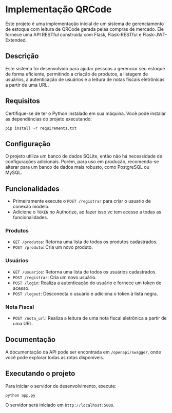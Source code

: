 # Implementação QRCode

Este projeto é uma implementação inicial de um sistema de gerenciamento de estoque com leitura de QRCode gerada pelas compras de mercado. Ele fornece uma API RESTful construída com Flask, Flask-RESTful e Flask-JWT-Extended.

## Descrição

Este sistema foi desenvolvido para ajudar pessoas a gerenciar seu estoque de forma eficiente, permitindo a criação de produtos, a listagem de usuários, a autenticação de usuários e a leitura de notas fiscais eletrônicas a partir de uma URL.


## Requisitos

Certifique-se de ter o Python instalado em sua máquina. Você pode instalar as dependências do projeto executando:

`pip install -r requirements.txt`

## Configuração

O projeto utiliza um banco de dados SQLite, então não há necessidade de configurações adicionais. Porém, para uso em produção, recomenda-se alterar para um banco de dados mais robusto, como PostgreSQL ou MySQL.

## Funcionalidades

 - Primeiramente execute o `POST /registrar` para criar o usuario de conexão modelo.
 - Adicione o `TOKEN` no Authorize, ao fazer isso vc tem acesso a todas as funcionalidades.

### Produtos

- `GET /produtos`: Retorna uma lista de todos os produtos cadastrados.
- `POST /produto`: Cria um novo produto.

### Usuários

- `GET /usuarios`: Retorna uma lista de todos os usuários cadastrados.
- `POST /registrar`: Cria um novo usuário.
- `POST /login`: Realiza a autenticação do usuário e fornece um token de acesso.
- `POST /logout`: Desconecta o usuário e adiciona o token à lista negra.

### Nota Fiscal

- `POST /nota_url`: Realiza a leitura de uma nota fiscal eletrônica a partir de uma URL.

## Documentação

A documentação da API pode ser encontrada em `/openapi/swagger`, onde você pode explorar todas as rotas disponíveis.

## Executando o projeto

Para iniciar o servidor de desenvolvimento, execute:

`python app.py`

O servidor será iniciado em `http://localhost:5000`.
